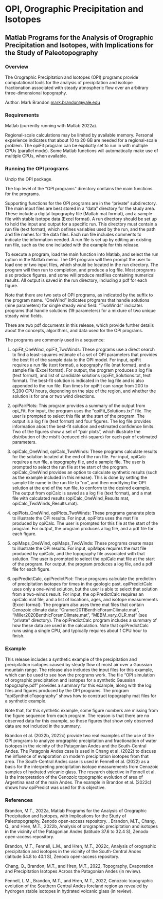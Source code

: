 # OPI, Orographic Precipitation and Isotopes

## Matlab Programs for the Analysis of Orographic Precipitation and Isotopes, with Implications for the Study of Paleotopography

### Overview
The Orographic Precipitation and Isotopes (OPI) programs provide computational tools for the analysis of precipitation and isotope fractionation associated with steady atmospheric flow over an arbitrary three-dimensional topography.

Author: Mark Brandon mark.brandon@yale.edu

### Requirements
Matlab (currently running with Matlab 2022a).

Regional-scale calculations may be limited by available memory. Personal experience indicates that about 10 to 20 GB are needed for a regional-scale problem. The opiFit program can be explicitly set to run in with multiple CPUs (parallel mode). Some Matlab functions will automatically make use of multiple CPUs, when available.

### Running the OPI programs
Unzip the OPI package.

The top level of the “OPI programs” directory contains the main functions for the programs.

Supporting functions for the OPI programs are in the “private” subdirectory. The main input files are best stored in a “data” directory for the study area. These include a digital topography file (Matlab mat format), and a sample file with stable isotope data (Excel format). A run directory should be set up to hold the input and output for a specific run. This directory must contain a run file (text format), which defines variables used by the run, and the path and file names for the data files. Each run file includes comments to indicate the information needed. A run file is set up by editing an existing run file, such as the one included with the example for this release.

To execute a program, load the main function into Matlab, and select the run option in the Matlab menu. The OPI program will then prompt the user to load one or two input files, which should be located in the run directory. The program will then run to completion, and produce a log file. Most programs also produce figures, and some will produce matfiles containing numerical results. All output is saved in the run directory, including a pdf for each figure.

Note that there are two sets of OPI programs, as indicated by the suffix to the program name. “OneWind” indicates programs that handle solutions (nine parameters) for single steady wind field. “TwoWinds” indicates programs that handle solutions (19 parameters) for a mixture of two unique steady wind fields.

There are two pdf documents in this release, which provide further details about the concepts, algorithms, and data used for the OPI programs.

The programs are commonly used in a sequence:

1) opiFit_OneWind, opiFit_TwoWinds: These programs use a direct search to find a least-squares estimate of a set of OPI parameters that provides the best fit of the sample data to the OPI model. For input, opiFit requires a run file (text format), a topography file (mat format), and a sample file (Excel format). For output, the program produces a log file (text format), and list of candidate solutions (opiFit_Solutions.txt, text format). The best-fit solution is indicated in the log file and is also appended to the run file. Run times for opiFit can range from 200 to 5,200 CPU hours, depending on the size of the region, and whether the solution is for one or two wind directions.

2) opiPairPlots: This program provides a summary of the output from opi_Fit. For input, the program uses the “opiFit_Solutions.txt” file. The user is prompted to select this file at the start of the program. The output is a log file (text format) and four figures. The log file provides information about the best-fit solution and estimated confidence limits. Two of the figures show a set of “pair plots”, which illustrate the distribution of the misfit (reduced chi-square) for each pair of estimated parameters.

3) opiCalc_OneWind, opiCalc_TwoWinds: These programs calculate results for the solution located at the end of the run file. For input, opiCalc requires a run file, a topography file, and a sample file. The user is prompted to select the run file at the start of the program. opiCalc_OneWind provides an option to calculate synthetic results (such as the example included in this release). This is done by setting the sample file name in the run file to “no”, and then modifying the OPI solution at the end of the run file, to conform to the desired example. The output from opiCalc is saved as a log file (text format), and a mat file with calculated results (opiCalc_OneWind_Results.mat, opiCalc_TwoWinds_Results.mat).

4) opiPlots_OneWind, opiPlots_TwoWinds: These programs generate plots to illustrate the OPI results. For input, opiPlots uses the mat file produced by opiCalc. The user is prompted for this file at the start of the program. For output, the program produces a log file, and a pdf file for each figure.

5) opiMaps_OneWind, opiMaps_TwoWinds: These programs create maps to illustrate the OPI results. For input, opiMaps requires the mat file produced by opiCalc, and the topography file associated with that solution. The user is prompted to select the opiCalc mat file at the start of the program. For output, the program produces a log file, and a pdf file for each figure.

6) opiPredictCalc, opiPredictPlot: These programs calculate the prediction of precipitation isotopes for times in the geologic past. opiPredictCalc uses only a one-wind solution, but the user is able to select that solution from a two-winds result. For input, the opiPredictCalc requires an opiCalc mat file, and a list of locations, ages, and isotope measurements (Excel format). The program also uses three mat files that contain Cenozoic climate data: “Cramer2011BenthicForamClimate.mat”, “Miller2020BenthicForamClimate.mat”, “MEBM_vary_OLR.mat” (see "private" directory). The opiPredictCalc program includes a summary of how these data are used in the calculation. Note that opiPredictCalc runs using a single CPU, and typically requires about 1 CPU hour to finish.


### Example
This release includes a synthetic example of the precipitation and precipitation isotopes caused by steady flow of moist air over a Gaussian mountain range. The release also includes the input files for this example, which can be used to see how the programs work. The file “OPI simulation of orographic precipitation and isotopes for a synthetic Gaussian topography.pdf” provides a summary for this example, along with the log files and figures produced by the OPI programs. The program “opiSyntheticTopography” shows how to construct topography mat files for a synthetic example.

Note that, for this synthetic example, some figure numbers are missing from the figure sequence from each program. The reason is that there are no observed data for this example, so those figures that show only observed data are not included in the summary.

Brandon et al. (2022b, 2022c) provide two real examples of the use of the OPI programs to analyze orographic precipitation and fractionation of water isotopes in the vicinity of the Patagonian Andes and the South-Central Andes. The Patagonia Andes case is used in Chang et al. (2022) to discuss the influence of evaporation on modern precipitation isotopes from that area. The South-Central Andes case is used in Fennell et al. (2022) as a basis for the interpreting precipitation isotope measurements from Cenozoic samples of hydrated volcanic glass. The research objective in Fennell et al. is the interpretation of the Cenozoic topographic evolution of area of Argentina east of the main Andes. The example in Brandon et al. (2022c) shows how opiPredict was used for this objective.

### References
Brandon, M.T., 2022a, Matlab Programs for the Analysis of Orographic Precipitation and Isotopes, with Implications for the Study of Paleotopography. Zenodo open-access repository.
.
Brandon, M.T., Chang, Q., and Hren, M.T., 2022b, Analysis of orographic precipitation and isotopes in the vicinity of the Patagonian Andes (latitude 37.6 to 32.4 S), Zenodo open-access repository.

Brandon, M.T., Fennell, L.M., and Hren, M.T., 2022c, Analysis of orographic precipitation and isotopes in the vicinity of the South-Central Andes (latitude 54.8 to 40.1 S), Zenodo open-access repository.

Chang, Q., Brandon, M.T., and Hren, M.T., 2022, Topography, Evaporation and Precipitation Isotopes Across the Patagonian Andes (in review).

Fennell, L.M., Brandon, M.T., and Hren, M.T., 2022, Cenozoic topographic evolution of the Southern Central Andes foreland region as revealed by hydrogen stable isotopes in hydrated volcanic glass (in review).

